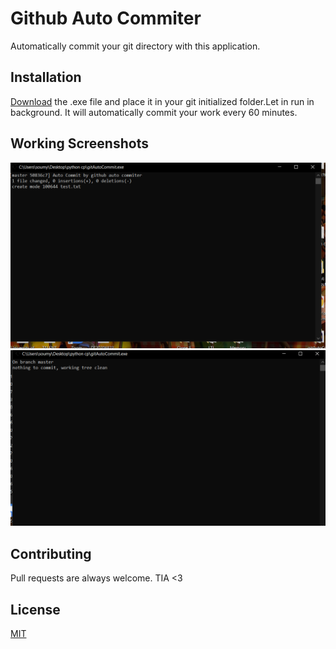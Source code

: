 # Github Auto Commiter

Automatically commit your git directory with this application.

## Installation

<a href="https://github.com/SoumyajitD/githubAutoCommiter/raw/master/gitAutoCommit.exe">Download</a> the .exe file and place it in your git initialized folder.Let in run in background. It will automatically commit your work every 60 minutes.
## Working Screenshots
<img src="assets/ss1.png" alt="Commiting Directory"><br>
<img src="assets/ss2.png" alt="No new commits">
## Contributing
Pull requests are always welcome. TIA <3


## License
[MIT](https://choosealicense.com/licenses/mit/)
